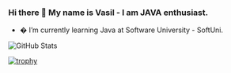 ### Hi there 👋 My name is Vasil - I am JAVA enthusiast.




- � I’m currently learning Java at Software University - SoftUni.

![GitHub Stats](https://github-readme-stats.vercel.app/api?username=VasilKostadinov1&theme=radical)

[![trophy](https://github-profile-trophy.vercel.app/?username=VasilKostadinov1)](https://github.com/ryo-ma/github-profile-trophy)


